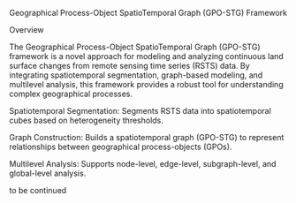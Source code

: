 Geographical Process-Object SpatioTemporal Graph (GPO-STG) Framework

Overview

The Geographical Process-Object SpatioTemporal Graph (GPO-STG) framework is a novel approach for modeling and analyzing continuous land surface changes from remote sensing time series (RSTS) data. By integrating spatiotemporal segmentation, graph-based modeling, and multilevel analysis, this framework provides a robust tool for understanding complex geographical processes.





Spatiotemporal Segmentation: Segments RSTS data into spatiotemporal cubes based on heterogeneity thresholds.

Graph Construction: Builds a spatiotemporal graph (GPO-STG) to represent relationships between geographical process-objects (GPOs).

Multilevel Analysis: Supports node-level, edge-level, subgraph-level, and global-level analysis.





to be continued


